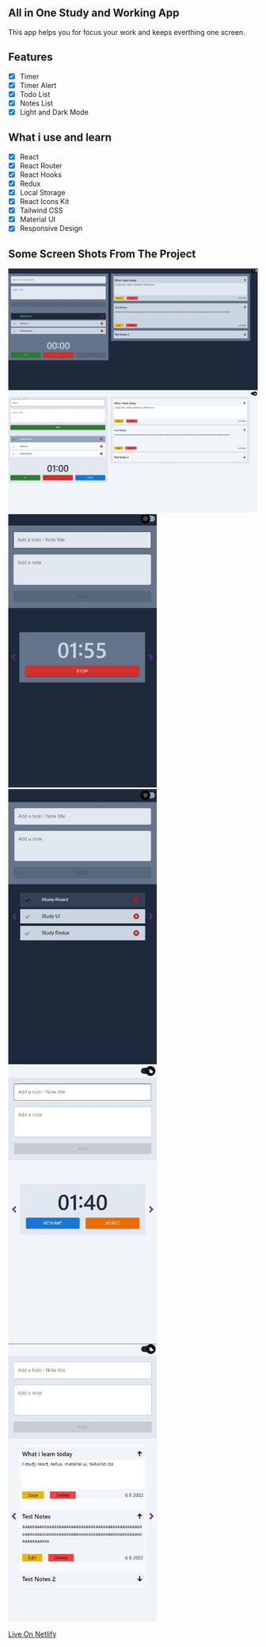 ## All in One Study and Working App

This app helps you for focus your work and keeps everthing one screen.

## Features

- [x] Timer
- [x] Timer Alert
- [x] Todo List
- [x] Notes List
- [x] Light and Dark Mode

## What i use and learn

- [x] React
- [x] React Router
- [x] React Hooks
- [x] Redux
- [x] Local Storage
- [x] React Icons Kit
- [x] Tailwind CSS
- [x] Material UI
- [x] Responsive Design

## Some Screen Shots From The Project

<img src="./src/images/desktop-dark.jpg" width="600">
<img src="./src/images/desktop-light.jpg" width="600">
<img src="./src/images/mobile-dark-1.jpg" width="300">
<img src="./src/images/mobile-dark-2.jpg" width="300">
<img src="./src/images/mobile-light-1.jpg" width="300">
<img src="./src/images/mobile-light-2.jpg" width="300">

<a href="https://ogulcan-all-in-one.netlify.app/"> Live On Netlify </a>
